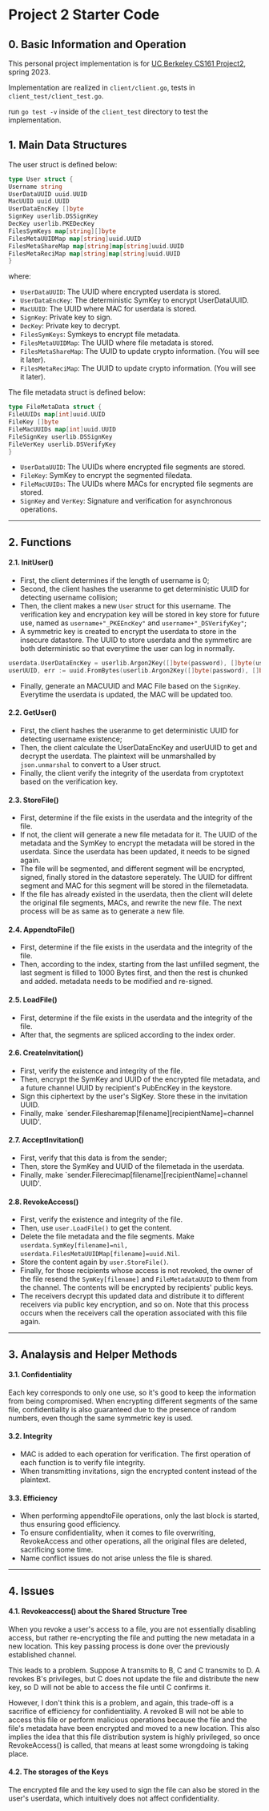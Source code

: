 # Project 2 Starter Code

## 0. Basic Information and Operation

This personal project implementation is for [UC Berkeley CS161 Project2](https://sp23.cs161.org/proj2/), spring 2023.

Implementation are realized in `client/client.go`, tests in `client_test/client_test.go`.

run `go test -v` inside of the `client_test` directory to test the implementation.


## 1. Main Data Structures

The user struct is defined below:

```go
type User struct {  
Username string  
UserDataUUID uuid.UUID  
MacUUID uuid.UUID  
UserDataEncKey []byte  
SignKey userlib.DSSignKey  
DecKey userlib.PKEDecKey  
FilesSymKeys map[string][]byte  
FilesMetaUUIDMap map[string]uuid.UUID  
FilesMetaShareMap map[string]map[string]uuid.UUID  
FilesMetaReciMap map[string]map[string]uuid.UUID  
}
```

where:
- `UserDataUUID`: The UUID where encrypted userdata is stored.  
- `UserDataEncKey`: The deterministic SymKey to encrypt UserDataUUID.
- `MacUUID`: The UUID where MAC for userdata is stored.  
-  `SignKey`: Private key to sign.  
- `DecKey`: Private key to decrypt.  
- `FilesSymKeys`: Symkeys to encrypt file metadata.
- `FilesMetaUUIDMap`: The UUID where file metadata is stored.  
- `FilesMetaShareMap`: The UUID to update crypto information. (You will see it later).
- `FilesMetaReciMap`: The UUID to update crypto information. (You will see it later).

The file metadata struct is defined below:

```go
type FileMetaData struct {  
FileUUIDs map[int]uuid.UUID  
FileKey []byte  
FileMacUUIDs map[int]uuid.UUID  
FileSignKey userlib.DSSignKey  
FileVerKey userlib.DSVerifyKey  
}
```

- `UserDataUUID`: The UUIDs where encrypted file segments are stored.
- `FileKey`: SymKey to encrypt the segmented filedata.
- `FileMacUUIDs`: The UUIDs where MACs for encrypted file segments are stored.
- `SignKey` and `VerKey`: Signature and verification for asynchronous operations.

---
## 2. Functions

#### 2.1. InitUser()
- First, the client determines if the length of username is 0;
- Second, the client hashes the useranme to get deterministic UUID for detecting username collision;
- Then, the client makes a new `User` struct for this username. The verification key and encrypation key will be stored in key store for future use, named as `username+"_PKEEncKey"` and `username+"_DSVerifyKey"`;
- A symmetric key is created to encrypt the userdata to store in the insecure datastore. The UUID to store userdata and the symmetirc are both deterministic so that everytime the user can log in normally.
```go
userdata.UserDataEncKey = userlib.Argon2Key([]byte(password), []byte(userUUID.String()), 16)
userUUID, err := uuid.FromBytes(userlib.Argon2Key([]byte(password), []byte(username), 16))
```
- Finally, generate an MACUUID and MAC File based on the `SignKey`. Everytime the userdata is updated, the MAC will be updated too.

#### 2.2. GetUser()
- First, the client hashes the useranme to get deterministic UUID for detecting username existence;
- Then, the client calculate the UserDataEncKey and userUUID to get and decrypt the userdata. The plaintext will be unmarshalled by `json.unmarshal`  to convert to a User struct.
- Finally, the client verify the integrity of the userdata from cryptotext based on the verification key. 

#### 2.3. StoreFile()
- First, determine if the file exists in the userdata and the integrity of the file.
- If not, the client will generate a new file metadata for it. The UUID of the metadata and the SymKey to encrypt the metadata will be stored in the userdata. Since the userdata has been updated, it needs to be signed again.
- The file will be segmented, and different segment will be encrypted, signed, finally stored in the datastore seperately. The UUID for diffrent segment and MAC for this segment will be stored in the filemetadata.
- If the file has already existed in the userdata, then the client will delete the original file segments, MACs, and rewrite the new file. The next process will be as same as to generate a new file.

#### 2.4. AppendtoFile()
- First, determine if the file exists in the userdata and the integrity of the file.
- Then, according to the index, starting from the last unfilled segment, the last segment is filled to 1000 Bytes first, and then the rest is chunked and added. metadata needs to be modified and re-signed.

#### 2.5. LoadFile()
- First, determine if the file exists in the userdata and the integrity of the file.
- After that, the segments are spliced according to the index order.


#### 2.6. CreateInvitation()
- First, verify the existence and integrity of the file.
- Then, encrypt the SymKey and UUID of the encrypted file metadata, and a future channel UUID by recipient's PubEncKey in the keystore.
- Sign this ciphertext by the user's SigKey. Store these in the invitation UUID.
- Finally, make `sender.Filesharemap[filename][recipientName]=channel UUID'.

#### 2.7. AcceptInvitation()
- First, verify that this data is from the sender;
- Then, store the SymKey and UUID of the filemetada in the userdata.
- Finally, make  `sender.Filerecimap[filename][recipientName]=channel UUID'.


#### 2.8. RevokeAccess()
- First, verify the existence and integrity of the file.
- Then, use `user.LoadFile()` to get the content.
- Delete the file metadata and the file segments. Make `userdata.SymKey[filename]=nil, userdata.FilesMetaUUIDMap[filename]=uuid.Nil`.
- Store the content again by `user.StoreFile()`.
- Finally, for those recipients whose access is not revoked, the owner of the file resend the `SymKey[filename]` and `FileMetadataUUID` to them from the channel. The contents will be encrypted by recipients' public keys.
- The receivers decrypt this updated data and distribute it to different receivers via public key encryption, and so on. Note that this process occurs when the receivers call the operation associated with this file again.


---
## 3. Analaysis and Helper Methods

#### 3.1. Confidentiality
Each key corresponds to only one use, so it's good to keep the information from being compromised. When encrypting different segments of the same file, confidentiality is also guaranteed due to the presence of random numbers, even though the same symmetric key is used.

#### 3.2. Integrity
- MAC is added to each operation for verification. The first operation of each function is to verify file integrity.
- When transmitting invitations, sign the encrypted content instead of the plaintext.

#### 3.3. Efficiency
- When performing appendtoFile operations, only the last block is started, thus ensuring good efficiency.
- To ensure confidentiality, when it comes to file overwriting, RevokeAccess and other operations, all the original files are deleted, sacrificing some time.
- Name conflict issues do not arise unless the file is shared.


---
## 4. Issues

#### 4.1. Revokeaccess() about the Shared Structure Tree

When you revoke a user's access to a file, you are not essentially disabling access, but rather re-encrypting the file and putting the new metadata in a new location. This key passing process is done over the previously established channel.

This leads to a problem. Suppose A transmits to B, C and C transmits to D. A revokes B's privileges, but C does not update the file and distribute the new key, so D will not be able to access the file until C confirms it.

However, I don't think this is a problem, and again, this trade-off is a sacrifice of efficiency for confidentiality. A revoked B will not be able to access this file or perform malicious operations because the file and the file's metadata have been encrypted and moved to a new location. This also implies the idea that this file distribution system is highly privileged, so once RevokeAccess() is called, that means at least some wrongdoing is taking place.

#### 4.2. The storages of the Keys

The encrypted file and the key used to sign the file can also be stored in the user's userdata, which intuitively does not affect confidentiality.
